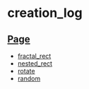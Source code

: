 # creation_log

## [Page](https://danagi88.github.io/creation_log/)

- [fractal_rect](./fractal_rect)
- [nested_rect](./nested_rect)
- [rotate](./rotate)
- [random](./random)